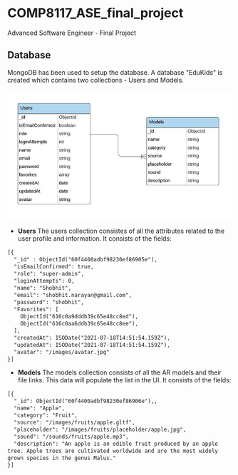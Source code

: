 # COMP8117_ASE_final_project
Advanced Software Engineer - Final Project

## Database
MongoDB has been used to setup the database. A database "EduKids" is created which contains two collections - Users and Models.

![ER Diagram](/database/diagram.jpeg)

* **Users**
The users collection consistes of all the attributes related to the user profile and information. It consists of the fields:
```
[{
  "_id" : ObjectId("60f4400adbf98230ef86905e"),
  "isEmailConfirmed": true,
  "role": "super-admin",
  "loginAttempts": 0,
  "name": "Shobhit",
  "email": "shobhit.narayan@gmail.com",
  "password": "shobhit",
  "Favorites": [
    ObjectId("616c0a9dddb39c65e48cc8ed"),
    ObjectId("616c0aa6ddb39c65e48cc8ee"),
  ],
  "createdAt": ISODate("2021-07-18T14:51:54.159Z"),
  "updatedAt": ISODate("2021-07-18T14:51:54.159Z"),
  "avatar": "/images/avatar.jpg"
}]
```
* **Models**
The models collection consists of all the AR models and their file links. This data will populate the list in the UI. It consists of the fields:
```
[{
  "_id": ObjectId("60f4400adbf98230ef86906e"),,
  "name": "Apple",
  "category": "Fruit",
  "source": "/images/fruits/apple.gltf",
  "placeholder": "/images/fruits/placeholder/apple.jpg",
  "sound": "/sounds/fruits/apple.mp3",
  "description": "An apple is an edible fruit produced by an apple tree. Apple trees are cultivated worldwide and are the most widely grown species in the genus Malus."
}]
```

